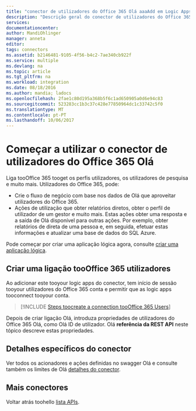 ```yaml
---
title: "conector de utilizadores do Office 365 Olá aaaAdd em Logic Apps | Microsoft Docs"
description: "Descrição geral do conector de utilizadores do Office 365 com parâmetros de REST API"
services: 
documentationcenter: 
author: MandiOhlinger
manager: anneta
editor: 
tags: connectors
ms.assetid: b2146481-9105-4f56-b4c2-7ae340cb922f
ms.service: multiple
ms.devlang: na
ms.topic: article
ms.tgt_pltfrm: na
ms.workload: integration
ms.date: 08/18/2016
ms.author: mandia; ladocs
ms.openlocfilehash: 2fae1c80d195a368b5f6c1ad650905a0d6e94c83
ms.sourcegitcommit: 523283cc1b3c37c428e77850964dc1c33742c5f0
ms.translationtype: MT
ms.contentlocale: pt-PT
ms.lasthandoff: 10/06/2017
---
```

# <a name="get-started-with-hello-office-365-users-connector"></a>Começar a utilizar o conector de utilizadores do Office 365 Olá
Liga tooOffice 365 tooget os perfis utilizadores, os utilizadores de pesquisa e muito mais. Utilizadores do Office 365, pode:

* Crie o fluxo de negócio com base nos dados de Olá que aproveitar utilizadores do Office 365. 
* Ações de utilização que obter relatórios diretos, obter o perfil de utilizador de um gestor e muito mais. Estas ações obter uma resposta e a saída de Olá disponível para outras ações. Por exemplo, obter relatórios de direta de uma pessoa e, em seguida, efetuar estas informações e atualizar uma base de dados do SQL Azure. 

Pode começar por criar uma aplicação lógica agora, consulte [criar uma aplicação lógica](../logic-apps/logic-apps-create-a-logic-app.md).

## <a name="create-a-connection-toooffice-365-users"></a>Criar uma ligação tooOffice 365 utilizadores
Ao adicionar este tooyour logic apps do conector, tem início de sessão tooyour utilizadores do Office 365 conta e permitir que as logic apps tooconnect tooyour conta.

> [!INCLUDE [Steps toocreate a connection tooOffice 365 Users](../../includes/connectors-create-api-office365users.md)]
> 
> 

Depois de criar ligação Olá, introduza propriedades de utilizadores do Office 365 Olá, como Olá ID de utilizador. Olá **referência da REST API** neste tópico descreve estas propriedades.

## <a name="connector-specific-details"></a>Detalhes específicos do conector

Ver todos os acionadores e ações definidas no swagger Olá e consulte também os limites de Olá [detalhes do conector](/connectors/officeusers/).

## <a name="more-connectors"></a>Mais conectores
Voltar atrás toohello [lista APIs](apis-list.md).
